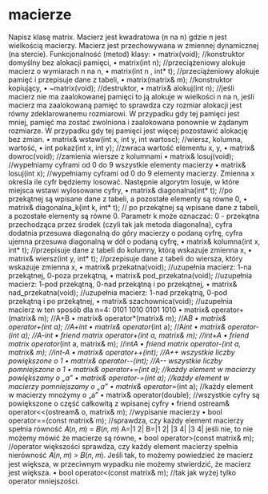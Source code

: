 # macierze
Napisz klasę matrix. Macierz jest kwadratowa (n na n) gdzie n jest wielkością macierzy.
Macierz jest przechowywana w zmiennej dynamicznej (na stercie). Funkcjonalność (metod) klasy:
• matrix(void); //konstruktor domyślny bez alokacji pamięci,
• matrix(int n); //przeciążeniowy alokuje macierz o wymiarach n na n,
• matrix(int n , int* t); //przeciążeniowy alokuje pamięć i przepisuje dane
z tabeli,
• matrix(matrix& m); //konstruktor kopiujący,
• ~matrix(void); //destruktor,
• matrix& alokuj(int n); //jeśli macierz nie ma zaalokowanej pamięci to ją
alokuje w wielkości n na n, jeśli macierz ma zaalokowaną pamięć to sprawdza czy
rozmiar alokacji jest równy zdeklarowanemu rozmiarowi. W przypadku gdy tej
pamięci jest mniej, pamięć ma zostać zwolniona i zaalokowana ponownie w żądanym
rozmiarze. W przypadku gdy tej pamięci jest więcej pozostawić alokację bez zmian.
• matrix& wstaw(int x, int y, int wartosc); //wiersz, kolumna, wartość,
• int pokaz(int x, int y); //zwraca wartość elementu x, y,
• matrix& dowroc(void); //zamienia wiersze z kolumnami
• matrix& losuj(void); //wypełniamy cyframi od 0 do 9 wszystkie elementy
macierzy
• matrix& losuj(int x); //wypełniamy cyframi od 0 do 9 elementy macierzy.
Zmienna x określa ile cyfr będziemy losować. Następnie algorytm losuje, w które
miejsca wstawi wylosowane cyfry,
• matrix& diagonalna(int* t); //po przekątnej są wpisane dane z tabeli,
a pozostałe elementy są równe 0,
• matrix& diagonalna_k(int k, int* t); // po przekątnej są wpisane dane z tabeli,
a pozostałe elementy są równe 0. Parametr k może oznaczać: 0 - przekątna
przechodząca przez środek (czyli tak jak metoda diagonalna), cyfra dodatnia przesuwa
diagonalną do góry macierzy o podaną cyfrę, cyfra ujemna przesuwa diagonalną
w dół o podaną cyfrę,
• matrix& kolumna(int x, int* t); //przepisuje dane z tabeli do kolumny, którą
wskazuje zmienna x,
• matrix& wiersz(int y, int* t); //przepisuje dane z tabeli do wiersza, który
wskazuje zmienna x,
• matrix& przekatna(void); //uzupełnia macierz: 1-na przekątnej, 0-poza
przekątną,
• matrix& pod_przekatna(void); //uzupełnia macierz: 1-pod przekątną, 0-nad
przekątną i po przekątnej,
• matrix& nad_przekatna(void); //uzupełnia macierz: 1-nad przekątną, 0-pod
przekątną i po przekątnej,
• matrix& szachownica(void); //uzupełnia macierz w ten sposób dla n=4:
0101
1010
0101
1010
• matrix& operator+(matrix& m); //A+B
• matrix& operator*(matrix& m); //A*B
• matrix& operator+(int a); //A+int
• matrix& operator*(int a); //A*int
• matrix& operator-(int a); //A-int
• friend matrix operator+(int a, matrix& m); //int+A
• friend matrix operator*(int a, matrix& m); //int*A
• friend matrix operator-(int a, matrix& m); //int-A
• matrix& operator++(int); //A++ wszystkie liczby powiększone o 1
• matrix& operator--(int); //A-- wszystkie liczby pomniejszone o 1
• matrix& operator+=(int a); //każdy element w macierzy powiększamy o „a”
• matrix& operator-=(int a); //każdy element w macierzy pomniejszamy o „a”
• matrix& operator*=(int a); //każdy element w macierzy mnożymy o „a”
• matrix& operator(double); //wszystkie cyfry są powiększone o część
całkowitą z wpisanej cyfry
• friend ostream& operator<<(ostream& o, matrix& m); //wypisanie macierzy
• bool operator==(const matrix& m); //sprawdza, czy każdy element macierzy
spełnia równość 𝐴(𝑛, 𝑚) = 𝐵(𝑛, 𝑚)
A=|1 2| B=|1 2|
 |3 4| |3 4|
jeśli nie, to nie możemy mówić że macierze są równe,
• bool operator>(const matrix& m); //operator większości sprawdza, czy każdy
element macierzy spełnia nierówność 𝐴(𝑛, 𝑚) > 𝐵(𝑛, 𝑚). Jeśli tak, to możemy
powiedzieć że macierz jest większa, w przeciwnym wypadku nie możemy stwierdzić,
że macierz jest większa.
• bool operator<(const matrix& m); //tak jak wyżej tylko operator mniejszości.
